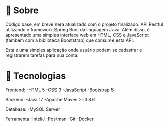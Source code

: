 # 🔖 Sobre

Código base, em breve será atualizado com o projeto finalizado.
API Restful utilizando o framework Spring Boot da linguagem Java. Além disso, é apresentado uma simples interface web em HTML, CSS e JavaScript (também com a biblioteca Booststrap) que consume esta API.

Esta é uma simples aplicação onde usuário podem se cadastrar e registrarem tarefas para sua conta.

# 🚀 Tecnologias

Frontend:
-HTML 5
-CSS 3
-JavaScript
-Bootstrap 5

Backend:
-Java 17
-Apache Maven >=3.8.6

Database:
-MySQL Server

Ferramenta
-InteliJ
-Postman
-Git
-Docker
